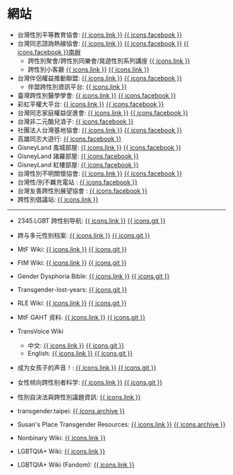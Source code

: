 # 網站

- 台灣性別平等教育協會: [{{ icons.link }}](https://tgeea.org.tw/) [{{ icons.facebook }}](https://www.facebook.com/tgeea)
- 台灣同志諮詢熱線協會: [{{ icons.link }}](https://hotline.org.tw/) [{{ icons.facebook }}](https://www.facebook.com/TaiwanHotline) [{{ icons.facebook }}南辦](https://www.facebook.com/SouthHotline)
    - 跨性別聚會/跨性別同樂會/晃遊性別系列講座 [{{ icons.link }}](https://hotline.org.tw/pagegeneral/2843)
    - 跨性別小客廳 [{{ icons.link }}](https://hotline.org.tw/pagegeneral/2844) [{{ icons.link }}](https://forms.gle/b8Zae69zVXtx5Gun9)
- 台灣伴侶權益推動聯盟: [{{ icons.link }}](https://tapcpr.org/) [{{ icons.facebook }}](https://www.facebook.com/tapcpr)
    - 伴盟跨性別資訊平台: [{{ icons.link }}](https://transgender.tapcpr.org/)
- 臺灣跨性別醫學學會: [{{ icons.link }}](http://tatm.org.tw/) [{{ icons.facebook }}](https://www.facebook.com/transgendermedicaltw/)
- 彩虹平權大平台: [{{ icons.link }}](https://equallove.tw/) [{{ icons.facebook }}](https://www.facebook.com/equallovetw)
- 台灣同志家庭權益促進會: [{{ icons.link }}](https://lgbtfamily.org.tw/) [{{ icons.facebook }}](https://www.facebook.com/twlgbtfamily/)
- 台灣非二元酷兒浪子: [{{ icons.facebook }}](https://www.facebook.com/TaiwanNonbinary/)
- 社團法人台灣基地協會: [{{ icons.link }}](https://www.gdi.org.tw/) [{{ icons.facebook }}](https://www.facebook.com/TaichungGDi/)
- 高雄同志大遊行: [{{ icons.facebook }}](https://www.facebook.com/KaohsiungPRIDE/)
- GisneyLand 風城部屋: [{{ icons.link }}](http://www.gisneyland.org/) [{{ icons.facebook }}](https://www.facebook.com/GisneyLandHSC/)
- GisneyLand 諸羅部屋: [{{ icons.facebook }}](https://www.facebook.com/GisneyLandChiaYi/)
- GisneyLand 紅樓部屋: [{{ icons.facebook }}](https://www.facebook.com/GisneyLand.Redhouse/)
- 台灣性別不明關懷協會: [{{ icons.link }}](https://www.istscare.org/) [{{ icons.facebook }}](https://www.facebook.com/istscareTW/)
- 台灣性/別不羈充電站 : [{{ icons.facebook }}](https://www.facebook.com/twgendermisfits/)
- 台灣友善跨性別展望協會 : [{{ icons.facebook }}](https://www.facebook.com/TFT331)
- 跨性別倡議站: [{{ icons.link }}](https://transgenderpunk.wordpress.com/)
---
- 2345.LGBT 跨性别导航: [{{ icons.link }}](https://2345.lgbt/) [{{ icons.git }}](https://github.com/project-trans/2345.LGBT)
- 跨与多元性别档案: [{{ icons.link }}](https://digital.transchinese.org/) [{{ icons.git }}](https://github.com/project-polymorph/trans-digital-cn)
- MtF Wiki: [{{ icons.link }}](https://mtf.wiki/) [{{ icons.git }}](https://github.com/project-trans/MtF-wiki/)
- FtM Wiki: [{{ icons.link }}](https://ftm.wiki/) [{{ icons.git }}](https://github.com/project-trans/FtM-wiki/)
- Gender Dysphoria Bible: [{{ icons.link }}](https://genderdysphoria.fyi/) [{{ icons.git }}](https://github.com/GenderDysphoria/GenderDysphoria.fyi/)
- Transgender-lost-years: [{{ icons.git }}](https://github.com/KristallWang/Transgender-lost-years)
- RLE Wiki: [{{ icons.link }}](https://rle.wiki/) [{{ icons.git }}](https://github.com/project-trans/RLE-wiki/)
- MtF GAHT 资料: [{{ icons.link }}](https://docs.hrt.guide/) [{{ icons.git }}](https://github.com/BBleae/hrt-book/)

- TransVoice Wiki
    - 中文: [{{ icons.link }}](https://transvoice-wiki.pages.dev/) [{{ icons.git }}](https://github.com/trans-archive/TransVoice-Wiki/)
    - English: [{{ icons.link }}](https://wiki.sumianvoice.com/) [{{ icons.git }}](https://github.com/trans-archive/TransVoice-Wiki/)

- 成为女孩子的声音！: [{{ icons.link }}](https://vocal.mtf.wiki/) [{{ icons.git }}](https://github.com/trans-archive/jyosei-guide)
- 女性倾向跨性别者科学: [{{ icons.link }}](https://tfsci.mtf.wiki/) [{{ icons.git }}](https://github.com/project-trans/transfeminine-science/)
- 性別自決法與跨性別議題資訊: [{{ icons.link }}](https://selfid.tw/)
- transgender.taipei: [{{ icons.archive }}](https://web.archive.org/web/20250319234514/https://transgender.taipei/)
- Susan's Place Transgender Resources: [{{ icons.link }}](https://www.susans.org/) [{{ icons.archive }}](https://web.archive.org/web/20231219125633/https://www.susans.org/wiki/Main_Page)
- Nonbinary Wiki: [{{ icons.link }}](https://nonbinary.wiki/)
- LGBTQIA+ Wiki: [{{ icons.link }}](https://lgbtqia.wiki/)
- LGBTQIA+ Wiki (Fandom): [{{ icons.link }}](https://lgbtqia.fandom.com/)
